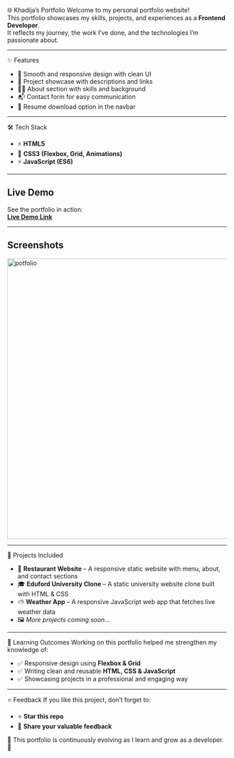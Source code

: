 🌐 Khadija’s Portfolio
Welcome to my personal portfolio website!  
This portfolio showcases my skills, projects, and experiences as a **Frontend Developer**.  
It reflects my journey, the work I’ve done, and the technologies I’m passionate about.

---

✨ Features
- 🎨 Smooth and responsive design with clean UI  
- 📂 Project showcase with descriptions and links  
- 👩‍💻 About section with skills and background  
- 📬 Contact form for easy communication  
- 📑 Resume download option in the navbar  

---

🛠️ Tech Stack
- ⚡ **HTML5**  
- 🎨 **CSS3 (Flexbox, Grid, Animations)**  
- ⚡ **JavaScript (ES6)**  
---

## Live Demo

See the portfolio in action:  
[**Live Demo Link**]( https://khadijaasif2300.github.io/Personal-Potfolio/) 

---

## Screenshots

<img width="1353" height="644" alt="potfolio" src="https://github.com/user-attachments/assets/81255f9a-17b8-4013-a294-d2d88f3a362b" />


---
📂 Projects Included
- 🍔 **Restaurant Website** – A responsive static website with menu, about, and contact sections  
- 🎓 **Eduford University Clone** – A static university website clone built with HTML & CSS  
- ⛅ **Weather App** – A responsive JavaScript web app that fetches live weather data  
- 🖼️ *More projects coming soon…*  

---

📌 Learning Outcomes
Working on this portfolio helped me strengthen my knowledge of:

- ✅ Responsive design using **Flexbox & Grid**  
- ✅ Writing clean and reusable **HTML, CSS & JavaScript**  
- ✅ Showcasing projects in a professional and engaging way  

---

⭐ Feedback
If you like this project, don’t forget to:  

- ⭐ **Star this repo**  
- 📝 **Share your valuable feedback**  

📌 This portfolio is continuously evolving as I learn and grow as a developer. 🚀


